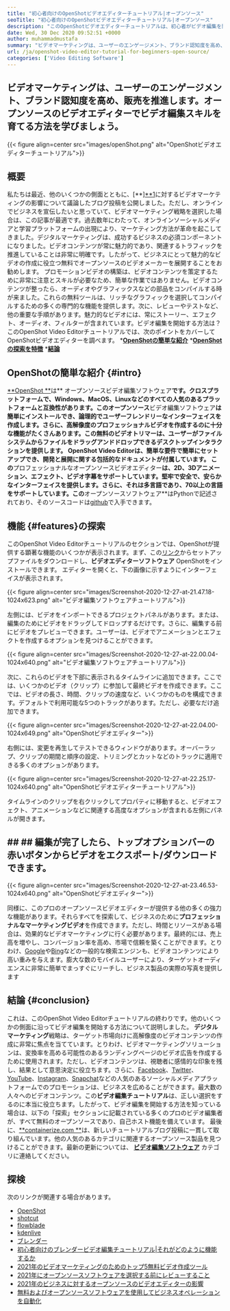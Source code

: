 ```yaml
---
title: "初心者向けのOpenShotビデオエディターチュートリアル|オープンソース" 
seoTitle: "初心者向けのOpenShotビデオエディターチュートリアル|オープンソース" 
description: "このOpenShotビデオエディターチュートリアルは、初心者がビデオ編集を開始するためのものです。これは、3Dアニメーションなどの機能を提供するトレンディなビデオエディターです。" 
date: Wed, 30 Dec 2020 09:52:51 +0000
author: muhammadmustafa
summary: "ビデオマーケティングは、ユーザーのエンゲージメント、ブランド認知度を高め、販売を推進します。オープンソースのビデオエディターでビデオ編集スキルを育てる方法を学びましょう。" 
url: /ja/openshot-video-editor-tutorial-for-beginners-open-source/
categories: ['Video Editing Software']
---
```


## ビデオマーケティングは、ユーザーのエンゲージメント、ブランド認知度を高め、販売を推進します。オープンソースのビデオエディターでビデオ編集スキルを育てる方法を学びましょう。

{{< figure align=center src="images/openShot.png" alt="OpenShotビデオエディターチュートリアル">}}


## 概要
私たちは最近、他のいくつかの側面とともに、[**][**][1][1]に対するビデオマーケティングの影響について議論したブログ投稿を公開しました。ただし、オンラインでビジネスを宣伝したいと思っていて、ビデオマーケティング戦略を選択した場合は、この記事が最適です。過去数年にわたって、オンラインソーシャルメディアと学習プラットフォームの出現により、マーケティング方法が革命を起こしてきました。デジタルマーケティングは、成功するビジネスの必須コンポーネントになりました。ビデオコンテンツが常に魅力的であり、関連するトラフィックを推進していることは非常に明確です。したがって、ビジネスにとって魅力的なビデオの作成に役立つ無料でオープンソースのビデオメーカーを展開することをお勧めします。
プロモーションビデオの構築は、ビデオコンテンツを策定するために非常に注意とスキルが必要なため、簡単な作業ではありません。ビデオコンテンツが整ったら、オーディオやグラフィックスなどの部品をコンパイルする時が来ました。これらの無料ツールは、リッチなグラフィックを選択してコンパイルするための多くの専門的な機能を提供します。次に、レビューやテストなど、他の重要な手順があります。魅力的なビデオには、常にストーリー、エフェクト、オーディオ、フィルターが含まれています。ビデオ編集を開始する方法は？このOpenShot Video Editorチュートリアルでは、次のポイントをカバーしてOpenShotビデオエディターを調べます。
  ***[OpenShotの簡単な紹介][2]** 
  ***[OpenShotの探索を特徴][3]** 
  ***[結論][4]** 

## OpenShotの簡単な紹介 {#intro}
[**OpenShot **][5]は** オープンソースビデオ編集ソフトウェア**です。クロスプラットフォームで、Windows、MacOS、Linuxなどのすべての人気のあるプラットフォームと互換性があります。このオープンソース**ビデオ編集ソフトウェア**は簡単にインストールでき、論理的でユーザーフレンドリーなインターフェイスを作成します。さらに、高解像度のプロフェッショナルビデオを作成するのに十分な機能がたくさんあります。この無料のビデオトリマーは、ユーザーがファイルシステムからファイルをドラッグアンドドロップできるデスクトップインタラクションを提供します。 OpenShot Video Editorは、簡単な要件で簡単にセットアップでき、開発と展開に関する包括的なドキュメントが付属しています。
この**プロフェッショナルなオープンソースビデオエディター**は、2D、3Dアニメーション、エフェクト、ビデオ字幕をサポートしています。堅牢で安全で、安らかなインターフェイスを提供します。さらに、それは多言語であり、70以上の言語をサポートしています。この**オープンソースソフトウェア**はPythonで記述されており、そのソースコードは[github][6]で入手できます。

## 機能 {#features}の探索
このOpenShot Video Editorチュートリアルのセクションでは、OpenShotが提供する顕著な機能のいくつかが表示されます。まず、この[リンク][7]からセットアップファイルをダウンロードし、**ビデオエディターソフトウェア** OpenShotをインストールできます。
エディターを開くと、下の画像に示すようにインターフェイスが表示されます。

{{< figure align=center src="images/Screenshot-2020-12-27-at-21.47.18-1024x623.png" alt="ビデオ編集ソフトウェアチュートリアル">}}

左側には、ビデオをインポートできるプロジェクトパネルがあります。または、編集のためにビデオをドラッグしてドロップするだけです。さらに、編集する前にビデオをプレビューできます。ユーザーは、ビデオでアニメーションとエフェクトを作成するオプションを見つけることができます。

{{< figure align=center src="images/Screenshot-2020-12-27-at-22.00.04-1024x640.png" alt="ビデオ編集ソフトウェアチュートリアル">}}

次に、これらのビデオを下部に表示されるタイムラインに追加できます。ここでは、いくつかのビデオ（クリップ）に参加して最終ビデオを作成できます。ここでは、ビデオの長さ、時間、クリップの速度など、いくつかのものを構成できます。デフォルトで利用可能な5つのトラックがあります。ただし、必要なだけ追加できます。

{{< figure align=center src="images/Screenshot-2020-12-27-at-22.04.00-1024x649.png" alt="OpenShotビデオエディター">}}

右側には、変更を再生してテストできるウィンドウがあります。オーバーラップ、クリップの期間と順序の設定、トリミングとカットなどのトラックに適用できる多くのオプションがあります。

{{< figure align=center src="images/Screenshot-2020-12-27-at-22.25.17-1024x640.png" alt="OpenShotビデオエディターチュートリアル">}}

タイムラインのクリップを右クリックしてプロパティに移動すると、ビデオエフェクト、アニメーションなどに関連する高度なオプションが含まれる左側にパネルが開きます。

## ## ## 編集が完了したら、トップオプションバーの赤いボタンからビデオをエクスポート/ダウンロードできます。

{{< figure align=center src="images/Screenshot-2020-12-27-at-23.46.53-1024x640.png" alt="OpenShotビデオエディター">}}

同様に、このプロのオープンソースビデオエディターが提供する他の多くの強力な機能があります。それらすべてを探索して、ビジネスのために**プロフェッショナルなマーケティングビデオ**を作成できます。ただし、時間とリソースがある場合は、効果的なビデオマーケティングに行く必要があります。最終的には、売上高を増やし、コンバージョン率を高め、市場で信頼を築くことができます。とりわけ、[Google][8]や[Bing][9]などの一般的な検索エンジンも、ビデオコンテンツにより高い重みを与えます。膨大な数のモバイルユーザーにより、ターゲットオーディエンスに非常に簡単でまっすぐにリーチし、ビジネス製品の実際の写真を提供します

## 結論 {#conclusion}
これは、このOpenShot Video Editorチュートリアルの終わりです。他のいくつかの側面に沿ってビデオ編集を開始する方法について説明しました。 **デジタルマーケティング**戦略は、ターゲット市場向けに高解像度のビデオコンテンツの作成に非常に焦点を当てています。とりわけ、ビデオマーケティングソリューションは、変換率を高める可能性のあるランディングページのビデオ広告を作成するために使用されます。ただし、ビデオコンテンツは、視聴者に感情的な印象を残し、結果として意思決定に役立ちます。さらに、[Facebook][10]、[Twitter][11]、[YouTube][12]、[Instagram][13]、[Snapchat][14]などの人気のあるソーシャルメディアプラットフォームでのプロモーションは、ビジネスを広めることができます。最大数の人々へのビデオコンテンツ。この**ビデオ編集チュートリアル**は、正しい選択をするのに本当に役立ちます。したがって、ビデオ編集を開始する方法を知っている場合は、以下の「探索」セクションに記載されている多くのプロのビデオ編集者が、すべて無料のオープンソースであり、自己ホスト機能を備えています。
最後に、[**containerize.com **][15]は、新しいチュートリアルブログ投稿に一貫して取り組んでいます。他の人気のあるカテゴリに関連するオープンソース製品を見つけることができます。最新の更新については、 **[ビデオ編集ソフトウェア][16]**  カテゴリに連絡してください。

## 探検
次のリンクが関連する場合があります。
  * [OpenShot][5]
  * [shotcut][17]
  * [flowblade][18]
  * [kdenlive][19]
  * [ブレンダー][20]
  * [初心者向けのブレンダービデオ編集チュートリアル|それがどのように機能するか][21]
  * [2021年のビデオマーケティングのためのトップ5無料ビデオ作成ツール][22]
  * [2021年にオープンソースソフトウェアを選択する前にレビューすること][23]
  * [2021年のビジネスに対するオープンソースのビデオエディターの影響][1]
  * [無料およびオープンソースソフトウェアを使用してビジネスオペレーションを自動化][24]

  
[1]: https://blog.containerize.com/video-editing-software/how-video-editing-software-improves-business-video-marketing/
[2]: #intro
[3]: #features
[4]: #Conclusion
[5]: https://products.containerize.com/video-editing-software/openshot
[6]: https://github.com/OpenShot/openshot-qt
[7]: https://www.openshot.org/download/
[8]: https://www.google.com/
[9]: https://www.bing.com/
[10]: https://www.facebook.com/
[11]: https://twitter.com/home
[12]: https://www.youtube.com/
[13]: http://instagram.com
[14]: https://www.snapchat.com/
[15]: https://www.containerize.com/
[16]: https://products.containerize.com/video-editing-software
[17]: https://products.containerize.com/video-editing-software/shotcut
[18]: https://products.containerize.com/video-editing-software/flowblade
[19]: https://products.containerize.com/video-editing-software/kdenlive
[20]: https://products.containerize.com/video-editing-software/blender
[21]: https://blog.containerize.com/video-editing-software/blender-video-editing-tutorial-for-beginners/
[22]: https://blog.containerize.com/video-editing-software/top-5-open-source-video-editor-software-for-video-marketing/
[23]: https://blog.containerize.com/cmdb-software/things-to-review-before-opting-open-source-software-in-2021/
[24]: https://blog.containerize.com/blogging/automate-business-operations-using-open-source-software/
